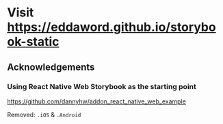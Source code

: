 # Visit https://eddaword.github.io/storybook-static

## Acknowledgements

### Using React Native Web Storybook as the starting point

https://github.com/dannyhw/addon_react_native_web_example

Removed: `.iOS` & `.Android`
